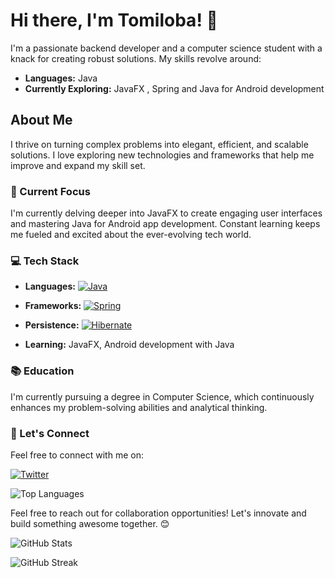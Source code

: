 
# Hi there, I'm Tomiloba! 👋

I'm a passionate backend developer and a computer science student with a knack for creating robust solutions. My skills revolve around:

- **Languages:** Java
- **Currently Exploring:** JavaFX , Spring and Java for Android development

## About Me

I thrive on turning complex problems into elegant, efficient, and scalable solutions. I love exploring new technologies and frameworks that help me improve and expand my skill set.

### 🌱 Current Focus

I'm currently delving deeper into JavaFX to create engaging user interfaces and mastering Java for Android app development. Constant learning keeps me fueled and excited about the ever-evolving tech world.
### 💻 Tech Stack

- **Languages:** [![Java](https://img.shields.io/badge/Java-ED8B00?style=for-the-badge&logo=java&logoColor=white)](https://www.java.com/)

- **Frameworks:** 
  [![Spring](https://img.shields.io/badge/Spring-6DB33F?style=for-the-badge&logo=spring&logoColor=white)](https://spring.io/)
- **Persistence:** [![Hibernate](https://img.shields.io/badge/Hibernate-59666C?style=for-the-badge&logo=hibernate&logoColor=white)](https://hibernate.org/)
- **Learning:** JavaFX, Android development with Java


### 📚 Education

I'm currently pursuing a degree in Computer Science, which continuously enhances my problem-solving abilities and analytical thinking.

### 🤝 Let's Connect




Feel free to connect with me on:

[![Twitter](https://img.shields.io/badge/Twitter-1DA1F2?style=for-the-badge&logo=twitter&logoColor=white)](https://twitter.com/@lobz03)


![Top Languages](https://github-readme-stats.vercel.app/api/top-langs/?username=Tomiloba21&layout=compact)





Feel free to reach out for collaboration opportunities! Let's innovate and build something awesome together. 😊

![GitHub Stats](https://github-readme-stats.vercel.app/api?username=Tomiloba21&show_icons=true)

![GitHub Streak](https://github-readme-streak-stats.herokuapp.com/?user=Tomiloba21)







